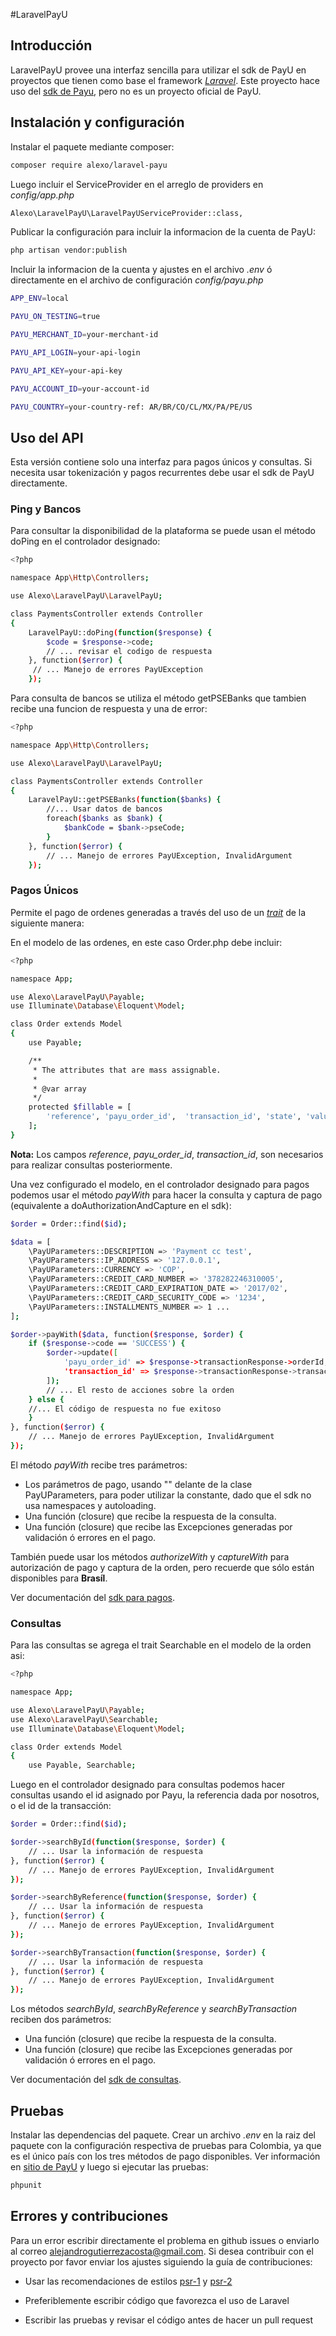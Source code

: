 #LaravelPayU

## Introducción
LaravelPayU provee una interfaz sencilla para utilizar el sdk de PayU en proyectos que tienen como base el framework [*Laravel*](https://laravel.com).
Este proyecto hace uso del [sdk de Payu](http://developers.payulatam.com/es/sdk/), pero no es un proyecto oficial de PayU.

## Instalación y configuración

Instalar el paquete mediante composer:

``` bash
composer require alexo/laravel-payu
```

Luego incluir el ServiceProvider en el arreglo de providers en *config/app.php*
``` bash
Alexo\LaravelPayU\LaravelPayUServiceProvider::class,
```

Publicar la configuración para incluir la informacion de la cuenta de PayU:
``` bash
php artisan vendor:publish 
```


Incluir la informacion de la cuenta y ajustes en el archivo *.env* ó directamente en
el archivo de configuración *config/payu.php*
``` bash
APP_ENV=local

PAYU_ON_TESTING=true

PAYU_MERCHANT_ID=your-merchant-id

PAYU_API_LOGIN=your-api-login

PAYU_API_KEY=your-api-key

PAYU_ACCOUNT_ID=your-account-id

PAYU_COUNTRY=your-country-ref: AR/BR/CO/CL/MX/PA/PE/US
```

## Uso del API

Esta versión contiene solo una interfaz para pagos únicos y consultas.
Si necesita usar tokenización y pagos recurrentes debe usar el sdk de PayU directamente.

### Ping y Bancos

Para consultar la disponibilidad de la plataforma se puede usan el método doPing en el controlador
designado:

``` bash
<?php

namespace App\Http\Controllers;

use Alexo\LaravelPayU\LaravelPayU;

class PaymentsController extends Controller
{
    LaravelPayU::doPing(function($response) {
        $code = $response->code;
        // ... revisar el codigo de respuesta
    }, function($error) {
     // ... Manejo de errores PayUException
    });
```

Para consulta de bancos se utiliza el método getPSEBanks que tambien recibe una funcion de respuesta
y una de error:
``` bash
<?php

namespace App\Http\Controllers;

use Alexo\LaravelPayU\LaravelPayU;

class PaymentsController extends Controller
{
    LaravelPayU::getPSEBanks(function($banks) {
        //... Usar datos de bancos
        foreach($banks as $bank) {
            $bankCode = $bank->pseCode;
        }
    }, function($error) {
        // ... Manejo de errores PayUException, InvalidArgument
    });
```

### Pagos Únicos

Permite el pago de ordenes generadas a través del uso de un [*trait*](http://php.net/manual/en/language.oop5.traits.php) de la siguiente manera:

En el modelo de las ordenes, en este caso Order.php debe incluir:

``` bash
<?php

namespace App;

use Alexo\LaravelPayU\Payable;
use Illuminate\Database\Eloquent\Model;

class Order extends Model
{
    use Payable;

    /**
     * The attributes that are mass assignable.
     *
     * @var array
     */
    protected $fillable = [
        'reference', 'payu_order_id',  'transaction_id', 'state', 'value', 'user_id'
    ];
}

```

**Nota:** Los campos *reference*, *payu_order_id*, *transaction_id*, son necesarios para realizar
consultas posteriormente.

Una vez configurado el modelo, en el controlador designado para pagos podemos usar el método *payWith* para hacer la consulta y captura de pago (equivalente a doAuthorizationAndCapture en el sdk):

``` bash
$order = Order::find($id);

$data = [
    \PayUParameters::DESCRIPTION => 'Payment cc test',
    \PayUParameters::IP_ADDRESS => '127.0.0.1',
    \PayUParameters::CURRENCY => 'COP',
    \PayUParameters::CREDIT_CARD_NUMBER => '378282246310005',
    \PayUParameters::CREDIT_CARD_EXPIRATION_DATE => '2017/02',
    \PayUParameters::CREDIT_CARD_SECURITY_CODE => '1234',
    \PayUParameters::INSTALLMENTS_NUMBER => 1 ...
];

$order->payWith($data, function($response, $order) {
    if ($response->code == 'SUCCESS') {
        $order->update([
            'payu_order_id' => $response->transactionResponse->orderId,
            'transaction_id' => $response->transactionResponse->transactionId
        ]);
        // ... El resto de acciones sobre la orden
    } else {
    //... El código de respuesta no fue exitoso
    }
}, function($error) {
    // ... Manejo de errores PayUException, InvalidArgument
});

```

El método *payWith* recibe tres parámetros:

- Los parámetros de pago, usando "\" delante de la clase PayUParameters, para
poder utilizar la constante, dado que el sdk no usa namespaces y autoloading.
- Una función (closure) que recibe la respuesta de la consulta.
- Una función (closure) que recibe las Excepciones generadas por validación ó
errores en el pago.

También puede usar los métodos *authorizeWith* y *captureWith* para autorización de
pago y captura de la orden, pero recuerde que sólo están disponibles para **Brasíl**.

Ver documentación del [sdk para pagos](http://developers.payulatam.com/es/sdk/payments.html).

### Consultas

Para las consultas se agrega el trait Searchable en el modelo de la orden asi:

``` bash
<?php

namespace App;

use Alexo\LaravelPayU\Payable;
use Alexo\LaravelPayU\Searchable;
use Illuminate\Database\Eloquent\Model;

class Order extends Model
{
    use Payable, Searchable;

```

Luego en el controlador designado para consultas podemos hacer consultas usando el id asignado por Payu, la referencia dada por nosotros, o el id de la transacción:

``` bash
$order = Order::find($id);

$order->searchById(function($response, $order) {
    // ... Usar la información de respuesta
}, function($error) {
    // ... Manejo de errores PayUException, InvalidArgument
});

$order->searchByReference(function($response, $order) {
    // ... Usar la información de respuesta
}, function($error) {
    // ... Manejo de errores PayUException, InvalidArgument
});

$order->searchByTransaction(function($response, $order) {
    // ... Usar la información de respuesta
}, function($error) {
    // ... Manejo de errores PayUException, InvalidArgument
});

```

Los métodos *searchById*, *searchByReference* y *searchByTransaction* reciben dos parámetros:

- Una función (closure) que recibe la respuesta de la consulta.
- Una función (closure) que recibe las Excepciones generadas por validación ó errores en el pago.

Ver documentación del [sdk de consultas](http://developers.payulatam.com/es/sdk/queries.html).


## Pruebas
Instalar las dependencias del paquete.
Crear un archivo *.env* en la raiz del paquete con la configuración respectiva de pruebas para Colombia, ya que es el único país con los tres métodos de pago disponibles. Ver información en [sitio de PayU](http://developers.payulatam.com/es/sdk/sandbox.html) y luego si ejecutar las pruebas:

``` bash
phpunit
```

## Errores y contribuciones

Para un error escribir directamente el problema en github issues o enviarlo
al correo alejandrogutierrezacosta@gmail.com. Si desea contribuir con el proyecto por favor enviar los ajustes siguiendo la guía de contribuciones:

- Usar las recomendaciones de estilos [psr-1](http://www.php-fig.org/psr/psr-1/) y [psr-2](http://www.php-fig.org/psr/psr-2/)

- Preferiblemente escribir código que favorezca el uso de Laravel

- Escribir las pruebas y revisar el código antes de hacer un pull request

